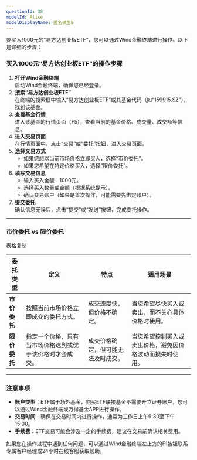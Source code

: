 ```yaml
---
questionId: 38
modelId: Alice
modelDisplayName: 匿名模型E
---
```

要买入1000元的“易方达创业板ETF”，您可以通过Wind金融终端进行操作。以下是详细的步骤：

### **买入1000元“易方达创业板ETF”的操作步骤**

1. **打开Wind金融终端**  
    启动Wind金融终端，确保您已经登录。
2. **搜索“易方达创业板ETF”**  
    在终端的搜索框中输入“易方达创业板ETF”或其基金代码（如“159915.SZ”），找到该基金。
3. **查看基金行情**  
    进入该基金的行情页面（F5），查看当前的基金价格、成交量、成交额等信息。
4. **进入交易页面**  
    在行情页面中，点击“交易”或“委托”按钮，进入交易页面。
5. **选择交易方式**
    - 如果您想以当前市场价格立即买入，选择“市价委托”。
    - 如果您希望在特定价格买入，选择“限价委托”。
6. **填写交易信息**
    - 输入买入金额：1000元。
    - 选择买入数量或金额（根据系统提示）。
    - 确认交易账户（如果是首次操作，可能需要先绑定账户）。
7. **提交委托**  
    确认信息无误后，点击“提交”或“发送”按钮，完成委托操作。

---

### **市价委托 vs 限价委托**

表格复制

|委托类型|定义|特点|适用场景|
|---|---|---|---|
|**市价委托**|按照当前市场价格立即成交的委托方式。|成交速度快，但价格不确定。|当您希望尽快买入或卖出，而不关心具体价格时使用。|
|**限价委托**|指定一个价格，只有当市场价格达到或优于该价格时才会成交。|成交价格确定，但可能无法及时成交。|当您希望控制买入或卖出价格，避免因价格波动而损失时使用。|

---

### **注意事项**

- **账户类型**：ETF属于场外基金，购买ETF联接基金不需要开立证券账户，您可以通过Wind金融终端或万得基金APP进行操作。
- **交易时间**：确保在交易时间内进行操作，通常为工作日上午9:30至下午15:00。
- **手续费**：ETF交易可能会涉及一定的手续费，建议在交易前确认相关费用。

如果您在操作过程中遇到任何问题，可以通过Wind金融终端左上方的F1按钮联系专属客户经理或24小时在线客服获取帮助。